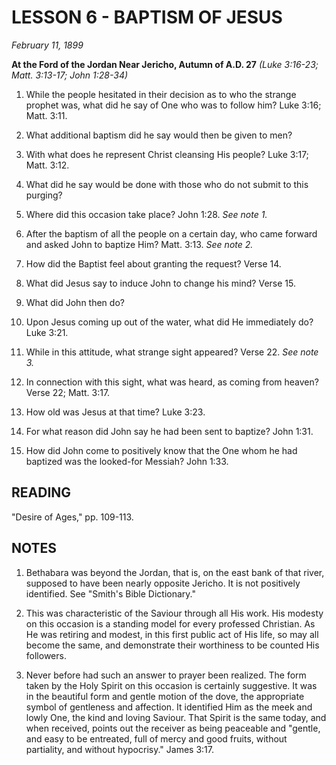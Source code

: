 # LESSON 6 - BAPTISM OF JESUS

*February 11, 1899*

**At the Ford of the Jordan Near Jericho, Autumn of A.D. 27**
*(Luke 3:16-23; Matt. 3:13-17; John 1:28-34)*

1. While the people hesitated in their decision as to who the strange prophet was, what did he say of One who was to follow him? Luke 3:16; Matt. 3:11.

2. What additional baptism did he say would then be given to men?

3. With what does he represent Christ cleansing His people? Luke 3:17; Matt. 3:12.

4. What did he say would be done with those who do not submit to this purging?

5. Where did this occasion take place? John 1:28. *See note 1.*

6. After the baptism of all the people on a certain day, who came forward and asked John to baptize Him? Matt. 3:13. *See note 2.*

7. How did the Baptist feel about granting the request? Verse 14.

8. What did Jesus say to induce John to change his mind? Verse 15.

9. What did John then do?

10. Upon Jesus coming up out of the water, what did He immediately do? Luke 3:21.

11. While in this attitude, what strange sight appeared? Verse 22. *See note 3.*

12. In connection with this sight, what was heard, as coming from heaven? Verse 22; Matt. 3:17.

13. How old was Jesus at that time? Luke 3:23.

14. For what reason did John say he had been sent to baptize? John 1:31.

15. How did John come to positively know that the One whom he had baptized was the looked-for Messiah? John 1:33.

## READING

"Desire of Ages," pp. 109-113.

## NOTES

1. Bethabara was beyond the Jordan, that is, on the east bank of that river, supposed to have been nearly opposite Jericho. It is not positively identified. See "Smith's Bible Dictionary."

2. This was characteristic of the Saviour through all His work. His modesty on this occasion is a standing model for every professed Christian. As He was retiring and modest, in this first public act of His life, so may all become the same, and demonstrate their worthiness to be counted His followers.

3. Never before had such an answer to prayer been realized. The form taken by the Holy Spirit on this occasion is certainly suggestive. It was in the beautiful form and gentle motion of the dove, the appropriate symbol of gentleness and affection. It identified Him as the meek and lowly One, the kind and loving Saviour. That Spirit is the same today, and when received, points out the receiver as being peaceable and "gentle, and easy to be entreated, full of mercy and good fruits, without partiality, and without hypocrisy." James 3:17.